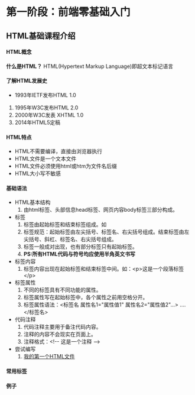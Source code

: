 # 第一阶段：前端零基础入门

## HTML基础课程介绍

#### HTML概念
**什么是HTML？**
HTML(Hypertext Markup Language)即超文本标记语言

#### 了解HTML发展史
- 1993年IETF发布HTML 1.0
1. 1995年W3C发布HTML 2.0
1. 2000年W3C发表 XHTML 1.0
1. 2014年HTML5定稿

#### HTML特点
- HTML不需要编译，直接由浏览器执行
- HTML文件是一个文本文件
- HTML文件必须使用html或htm为文件名后缀
- HTML大小写不敏感

#### 基础语法
- HTML基本结构
  1. 由html标签、头部信息head标签、网页内容body标签三部分构成。
- 标签
  1. 标签由起始标签和结束标签组成。如<title></title>
  1. 标签规范：起始标签由左尖括号、标签名、右尖括号组成。结束标签由左尖括号、斜杠、标签名、右尖括号组成。
  1. 标签一般成对出现，也有部分标签只有起始标签。
  1. **PS:所有HTML代码与符号均应使用半角英文书写**
- 标签内容
  1. 标签内容出现在起始标签和结束标签中间。如：\<p\>这是一个段落标签\<\/p\>
- 标签属性
  1. 不同的标签具有不同功能的属性。
  1. 标签属性写在起始标签中，各个属性之前用空格分开。
  1. 标签属性语法：<标签名 属性名1="属性值1" 属性名2="属性值2"...> .... </标签名>
- 代码注释
  1. 代码注释主要用于备注代码内容。
  1. 注释的内容不会现实在页面上。
  1. 注释格式：\<\!\-\- 这是一个注释 \-\-\>
- 尝试编写  
  1. [我的第一个HTML文件](我的第一个HTML文件/index.html)

#### 常用标签
#### 例子
